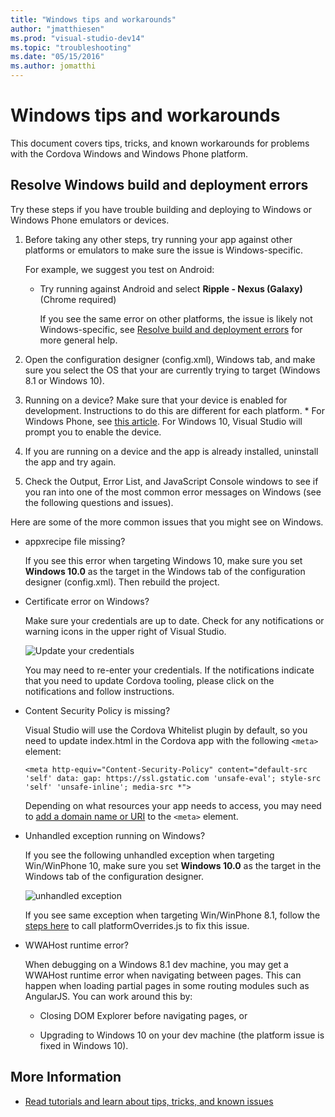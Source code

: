 ```yaml
--- 
title: "Windows tips and workarounds"
author: "jmatthiesen"
ms.prod: "visual-studio-dev14"
ms.topic: "troubleshooting"
ms.date: "05/15/2016"
ms.author: jomatthi
--- 
```


# Windows tips and workarounds
This document covers tips, tricks, and known workarounds for problems with the Cordova Windows and Windows Phone platform.

<a name="windows"></a>
## Resolve Windows build and deployment errors

Try these steps if you have trouble building and deploying to Windows or Windows Phone emulators or devices.

1. Before taking any other steps, try running your app against other platforms or emulators to make sure the issue is Windows-specific.

    For example, we suggest you test on Android:
   * Try running against Android and select **Ripple - Nexus (Galaxy)** (Chrome required)

     If you see the same error on other platforms, the issue is likely not Windows-specific, see [Resolve build and deployment errors](../tips-workarounds/general-tips.md) for more general help.

2. Open the configuration designer (config.xml), Windows tab, and make sure you select the OS that your are currently trying to target (Windows 8.1 or Windows 10).

3. Running on a device? Make sure that your device is enabled for development. Instructions to do this are different for each platform.
        * For Windows Phone, see [this article](../build-deploy/run-app-windows-phone.md). For Windows 10, Visual Studio will prompt you to enable the device.

4. If you are running on a device and the app is already installed, uninstall the app and try again.

5. Check the Output, Error List, and JavaScript Console windows to see if you ran into one of the most common error messages on Windows (see the following questions and issues).

Here are some of the more common issues that you might see on Windows.

* appxrecipe file missing?

    If you see this error when targeting Windows 10, make sure you set **Windows 10.0** as the target in the Windows tab of the configuration designer (config.xml). Then rebuild the project.
* Certificate error on Windows?

    Make sure your credentials are up to date. Check for any notifications or warning icons in the upper right of Visual Studio.

    ![Update your credentials](media/tips-and-workarounds-windows-readme/windows-credentials.png)

    You may need to re-enter your credentials. If the notifications indicate that you need to update Cordova tooling, please click on the notifications and follow instructions.

* Content Security Policy is missing?

    Visual Studio will use the Cordova Whitelist plugin by default, so you need to update index.html in the Cordova app with the following `<meta>` element:

    ```
    <meta http-equiv="Content-Security-Policy" content="default-src 'self' data: gap: https://ssl.gstatic.com 'unsafe-eval'; style-src 'self' 'unsafe-inline'; media-src *">
    ```
    Depending on what resources your app needs to access, you may need to [add a domain name or URI](https://www.npmjs.com/package/cordova-plugin-whitelist) to the `<meta>` element.

* Unhandled exception running on Windows?

    If you see the following unhandled exception when targeting Win/WinPhone 10,  make sure you set **Windows 10.0** as the target in the Windows tab of the configuration designer.

    ![unhandled exception](media/tips-and-workarounds-windows-readme/unhandled-exception.png)

    If you see same exception when targeting Win/WinPhone 8.1, follow the [steps here](https://docs.microsoft.com/visualstudio/cross-platform/tools-for-cordova/first-steps/getting-started-with-ionic?view=toolsforcordova-2015&preserve-view=true) to call platformOverrides.js to fix this issue.

* WWAHost runtime error?

    When debugging on a Windows 8.1 dev machine, you may get a WWAHost runtime error when navigating between pages. This can happen when loading partial pages in some routing modules such as AngularJS. You can work around this by:

    * Closing DOM Explorer before navigating pages, or

    * Upgrading to Windows 10 on your dev machine (the platform issue is fixed in Windows 10).

## More Information
* [Read tutorials and learn about tips, tricks, and known issues](../index.md)
